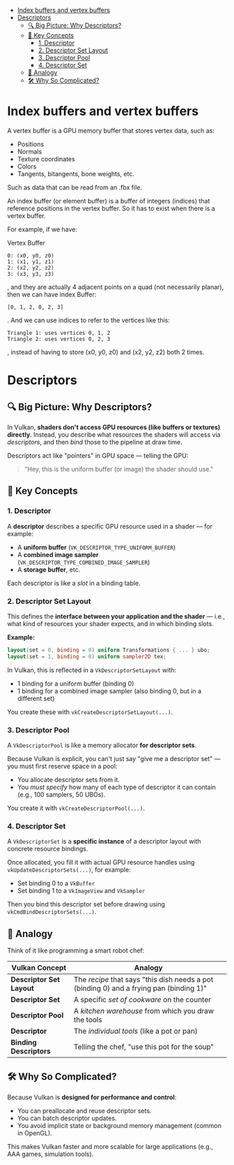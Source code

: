 <!-- TOC -->

- [Index buffers and vertex buffers](#index-buffers-and-vertex-buffers)
- [Descriptors](#descriptors)
    - [🔍 Big Picture: Why Descriptors?](#-big-picture-why-descriptors)
    - [🧱 Key Concepts](#🧱-key-concepts)
        - [1. Descriptor](#1-descriptor)
        - [2. Descriptor Set Layout](#2-descriptor-set-layout)
        - [3. Descriptor Pool](#3-descriptor-pool)
        - [4. Descriptor Set](#4-descriptor-set)
    - [🧪 Analogy](#🧪-analogy)
    - [🛠 Why So Complicated?](#🛠-why-so-complicated)

<!-- /TOC -->

# Index buffers and vertex buffers

A vertex buffer is a GPU memory buffer that stores vertex data, such as:

- Positions
- Normals
- Texture coordinates
- Colors
- Tangents, bitangents, bone weights, etc.

Such as data that can be read from an .fbx file.

An index buffer (or element buffer) is a buffer of integers (indices) that reference positions in the vertex buffer. So it has to exist when there is a vertex buffer.

For example, if we have:

Vertex Buffer
```
0: (x0, y0, z0)
1: (x1, y1, z1)
2: (x2, y2, z2)
3: (x3, y3, z3)
```

, and they are actually 4 adjacent points on a quad (not necessarily planar), then we can have index Buffer:
```
[0, 1, 2, 0, 2, 3]
```

. And we can use indices to refer to the vertices like this:

```
Triangle 1: uses vertices 0, 1, 2
Triangle 2: uses vertices 0, 2, 3
```

, instead of having to store (x0, y0, z0) and (x2, y2, z2) both 2 times.

# Descriptors

## 🔍 Big Picture: Why Descriptors?

In Vulkan, **shaders don't access GPU resources (like buffers or textures) directly.** Instead, you describe what resources the shaders will access via *descriptors*, and then *bind* those to the pipeline at draw time.

Descriptors act like "pointers" in GPU space — telling the GPU:
> "Hey, this is the uniform buffer (or image) the shader should use."

## 🧱 Key Concepts

### 1. Descriptor

A **descriptor** describes a specific GPU resource used in a shader — for example:

- A **uniform buffer** (`VK_DESCRIPTOR_TYPE_UNIFORM_BUFFER`)
- A **combined image sampler** (`VK_DESCRIPTOR_TYPE_COMBINED_IMAGE_SAMPLER`)
- A **storage buffer**, etc.

Each descriptor is like a *slot* in a binding table.

### 2. Descriptor Set Layout

This defines the **interface between your application and the shader** — i.e., what kind of resources your shader expects, and in which binding slots.

**Example:**

```glsl
layout(set = 0, binding = 0) uniform Transformations { ... } ubo;
layout(set = 1, binding = 0) uniform sampler2D tex;
```

In Vulkan, this is reflected in a `VkDescriptorSetLayout` with:
- 1 binding for a uniform buffer (binding 0)
- 1 binding for a combined image sampler (also binding 0, but in a different set)

You create these with `vkCreateDescriptorSetLayout(...)`.

### 3. Descriptor Pool

A `VkDescriptorPool` is like a memory allocator **for descriptor sets**.

Because Vulkan is explicit, you can't just say "give me a descriptor set" — you must first reserve space in a pool:
- You allocate descriptor sets from it.
- You *must specify* how many of each type of descriptor it can contain (e.g., 100 samplers, 50 UBOs).

You create it with `vkCreateDescriptorPool(...)`.

### 4. Descriptor Set

A `VkDescriptorSet` is a **specific instance** of a descriptor layout with concrete resource bindings.

Once allocated, you fill it with actual GPU resource handles using `vkUpdateDescriptorSets(...)`, for example:
- Set binding 0 to a `VkBuffer`
- Set binding 1 to a `VkImageView` and `VkSampler`

Then you bind this descriptor set before drawing using `vkCmdBindDescriptorSets(...)`.

## 🧪 Analogy

Think of it like programming a smart robot chef:

| Vulkan Concept | Analogy |
|---|---|
| **Descriptor Set Layout** | The *recipe* that says "this dish needs a pot (binding 0) and a frying pan (binding 1)" |
| **Descriptor Set** | A specific *set of cookware* on the counter |
| **Descriptor Pool** | A *kitchen warehouse* from which you draw the tools |
| **Descriptor** | The *individual tools* (like a pot or pan) |
| **Binding Descriptors** | Telling the chef, "use this pot for the soup" |

## 🛠 Why So Complicated?

Because Vulkan is **designed for performance and control**:

- You can preallocate and reuse descriptor sets.
- You can batch descriptor updates.
- You avoid implicit state or background memory management (common in OpenGL).

This makes Vulkan faster and more scalable for large applications (e.g., AAA games, simulation tools).